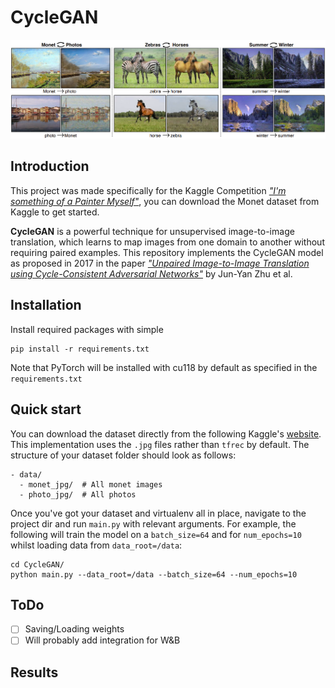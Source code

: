 # CycleGAN
![CycleGAN Example](/figures/cycle_gan_example.png)
## Introduction
This project was made specifically for the Kaggle Competition [*"I'm something of a Painter Myself"*](https://www.kaggle.com/competitions/gan-getting-started), you can download the Monet dataset from Kaggle to get started.

**CycleGAN** is a powerful technique for unsupervised image-to-image translation, 
which learns to map images from one domain to another without requiring paired examples. 
This repository implements the CycleGAN model as proposed in 2017 in the paper 
[*"Unpaired Image-to-Image Translation using Cycle-Consistent Adversarial Networks"*](https://openaccess.thecvf.com/content_ICCV_2017/papers/Zhu_Unpaired_Image-To-Image_Translation_ICCV_2017_paper.pdf)
by Jun-Yan Zhu et al.

## Installation
Install required packages with simple
```
pip install -r requirements.txt
```
Note that PyTorch will be installed with cu118 by default as specified in the `requirements.txt`

## Quick start
You can download the dataset directly from the following Kaggle's [website](https://www.kaggle.com/competitions/gan-getting-started/data). This implementation uses the `.jpg` files rather than `tfrec` by default. The structure of your dataset folder should look as follows:

```
- data/
  - monet_jpg/  # All monet images
  - photo_jpg/  # All photos
```

Once you've got your dataset and virtualenv all in place, navigate to the project dir and run `main.py` with relevant arguments. For example, the following will train the model on a `batch_size=64` and for `num_epochs=10` whilst loading data from `data_root=/data`: 
```
cd CycleGAN/
python main.py --data_root=/data --batch_size=64 --num_epochs=10
```

## ToDo
- [ ] Saving/Loading weights
- [ ] Will probably add integration for W&B

## Results

